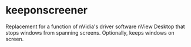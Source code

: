 keeponscreener
==============

Replacement for a function of nVidia's driver software nView Desktop that stops windows from spanning screens.  Optionally, keeps windows on screen.
